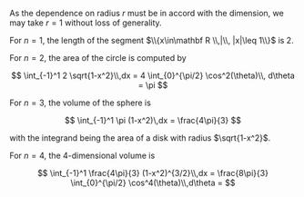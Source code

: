 As the dependence on radius $r$ must be in accord with the dimension, we may
take $r=1$ without loss of generality.

For $n=1$, the length of the segment $\\{x\in\mathbf R \\,|\\, |x|\leq 1\\}$ is 2.

For $n=2$, the area of the circle is computed by 

$$
\int_{-1}^1 2 \sqrt{1-x^2}\\,dx = 4 \int_{0}^{\pi/2} \cos^2(\theta)\\, d\theta = \pi 
$$

For $n=3$, the volume of the sphere is 

$$
\int_{-1}^1 \pi (1-x^2)\,dx = \frac{4\pi}{3} 
$$

with the integrand being the area of a disk with radius $\sqrt{1-x^2}$.

For $n=4$, the 4-dimensional volume is 

$$
\int_{-1}^1 \frac{4\pi}{3} (1-x^2)^{3/2}\\,dx = \frac{8\pi}{3} \int_{0}^{\pi/2} \cos^4(\theta)\\,d\theta =
$$
